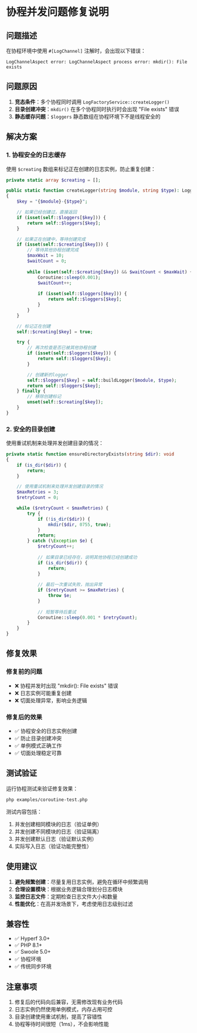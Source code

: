 # 协程并发问题修复说明

## 问题描述

在协程环境中使用 `#[LogChannel]` 注解时，会出现以下错误：

```
LogChannelAspect error: LogChannelAspect process error: mkdir(): File exists
```

## 问题原因

1. **竞态条件**：多个协程同时调用 `LogFactoryService::createLogger()`
2. **目录创建冲突**：`mkdir()` 在多个协程同时执行时会出现 "File exists" 错误
3. **静态缓存问题**：`$loggers` 静态数组在协程环境下不是线程安全的

## 解决方案

### 1. 协程安全的日志缓存

使用 `$creating` 数组来标记正在创建的日志实例，防止重复创建：

```php
private static array $creating = [];

public static function createLogger(string $module, string $type): Logger
{
    $key = "{$module}-{$type}";

    // 如果已经创建过，直接返回
    if (isset(self::$loggers[$key])) {
        return self::$loggers[$key];
    }

    // 如果正在创建中，等待创建完成
    if (isset(self::$creating[$key])) {
        // 等待其他协程创建完成
        $maxWait = 10;
        $waitCount = 0;
        
        while (isset(self::$creating[$key]) && $waitCount < $maxWait) {
            Coroutine::sleep(0.001);
            $waitCount++;
            
            if (isset(self::$loggers[$key])) {
                return self::$loggers[$key];
            }
        }
    }

    // 标记正在创建
    self::$creating[$key] = true;

    try {
        // 再次检查是否已被其他协程创建
        if (isset(self::$loggers[$key])) {
            return self::$loggers[$key];
        }

        // 创建新的logger
        self::$loggers[$key] = self::buildLogger($module, $type);
        return self::$loggers[$key];
    } finally {
        // 移除创建标记
        unset(self::$creating[$key]);
    }
}
```

### 2. 安全的目录创建

使用重试机制来处理并发创建目录的情况：

```php
private static function ensureDirectoryExists(string $dir): void
{
    if (is_dir($dir)) {
        return;
    }

    // 使用重试机制来处理并发创建目录的情况
    $maxRetries = 3;
    $retryCount = 0;

    while ($retryCount < $maxRetries) {
        try {
            if (!is_dir($dir)) {
                mkdir($dir, 0755, true);
            }
            return;
        } catch (\Exception $e) {
            $retryCount++;
            
            // 如果目录已经存在，说明其他协程已经创建成功
            if (is_dir($dir)) {
                return;
            }
            
            // 最后一次重试失败，抛出异常
            if ($retryCount >= $maxRetries) {
                throw $e;
            }
            
            // 短暂等待后重试
            Coroutine::sleep(0.001 * $retryCount);
        }
    }
}
```

## 修复效果

### 修复前的问题
- ❌ 协程并发时出现 "mkdir(): File exists" 错误
- ❌ 日志实例可能重复创建
- ❌ 切面处理异常，影响业务逻辑

### 修复后的效果
- ✅ 协程安全的日志实例创建
- ✅ 防止目录创建冲突
- ✅ 单例模式正确工作
- ✅ 切面处理稳定可靠

## 测试验证

运行协程测试来验证修复效果：

```bash
php examples/coroutine-test.php
```

测试内容包括：
1. 并发创建相同模块的日志（验证单例）
2. 并发创建不同模块的日志（验证隔离）
3. 并发创建默认日志（验证默认实例）
4. 实际写入日志（验证功能完整性）

## 使用建议

1. **避免频繁创建**：尽量复用日志实例，避免在循环中频繁调用
2. **合理设置模块**：根据业务逻辑合理划分日志模块
3. **监控日志文件**：定期检查日志文件大小和数量
4. **性能优化**：在高并发场景下，考虑使用日志级别过滤

## 兼容性

- ✅ Hyperf 3.0+
- ✅ PHP 8.1+
- ✅ Swoole 5.0+
- ✅ 协程环境
- ✅ 传统同步环境

## 注意事项

1. 修复后的代码向后兼容，无需修改现有业务代码
2. 日志实例仍然使用单例模式，内存占用可控
3. 目录创建使用重试机制，提高了容错性
4. 协程等待时间很短（1ms），不会影响性能
